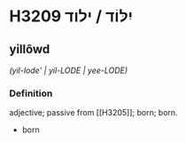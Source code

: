 # H3209 יִלּוֹד / ילוד

## yillôwd

_(yil-lode' | yil-LODE | yee-LODE)_

### Definition

adjective; passive from [[H3205]]; born; born.

- born
